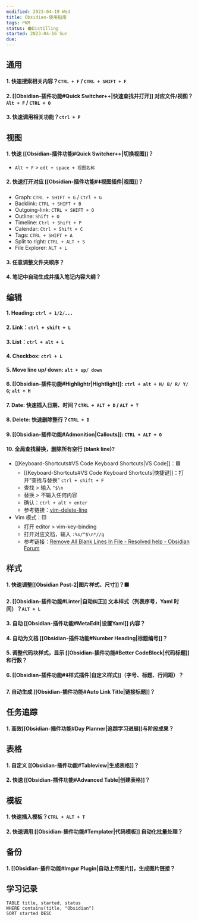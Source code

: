 ```yaml
---
modified: 2023-04-19 Wed
title: Obsidian-使用指南
tags: PKM
status: 🟠Distilling
started: 2023-04-16 Sun
due: 
---
```

## 通用
#### 1. 快速搜索相关内容？`CTRL + F` / `CTRL + SHIFT + F`
#### 2. [[Obsidian-插件功能#Quick Switcher++|快速查找并打开]] 对应文件/视图？`Alt + F` / `CTRL + O`
#### 3. 快速调用相关功能？`ctrl + P`
## 视图
#### 1. 快速 [[Obsidian-插件功能#Quick Switcher++|切换视图]]？
- `Alt + F` > `edt + space + 视图名称`
#### 2. 快速打开对应 [[Obsidian-插件功能#⬇️视图插件|视图]]？
- Graph: `CTRL + SHIFT + G` / `Ctrl + G`
- Backlink: `CTRL + SHIFT + B` 
- Outgoing-link: `CTRL + SHIFT + O` 
- Outline: `Shift + O` 
- Timeline: `Ctrl + Shift + P`
- Calendar: `Ctrl + Shift + C`
- Tags: `CTRL + SHIFT + A`
- Split to right: `CTRL + ALT + S`
- File Explorer: `ALT + L` 
#### 3. 任意调整文件夹顺序？
#### 4. 笔记中自动生成并插入笔记内容大纲？
## 编辑
#### 1. Heading: `ctrl + 1/2/...`
#### 2. Link：`ctrl + shift + L`
#### 3. List：`ctrl + alt + L`
#### 4. Checkbox: `ctrl + L`
#### 5. Move line up/ down: `alt + up/ down`
#### 6. [[Obsidian-插件功能#Highlightr|Hightlight]]: `ctrl + alt + H/ B/ R/ Y/ G`; `alt + H`
#### 7. Date: 快速插入日期、时间？`CTRL + ALT + D` / `ALT + T`
#### 8. Delete: 快速删除整行？`CTRL + D`
#### 9. [[Obsidian-插件功能#Admonition|Callouts]]: `CTRL + ALT + O`
#### 10. 全局查找替换，删除所有空行 (blank line)?
- [[Keyboard-Shortcuts#VS Code Keyboard Shortcuts|VS Code]]：🟩
	- [[Keyboard-Shortcuts#VS Code Keyboard Shortcuts|快捷键]]：打开“查找与替换” `ctrl + shift + F`
	- 查找 > 输入 `^$\n`
	- 替换 > 不输入任何内容
	- 确认：`ctrl + alt + enter`
	- 参考链接：[vim-delete-line](https://linuxize.com/post/vim-delete-line/)
- Vim 模式：🟨
	- 打开 editor > vim-key-binding
	- 打开对应文档，输入 `:%s/^$\n*//g`
	- 参考链接：[Remove All Blank Lines In File - Resolved help - Obsidian Forum](https://forum.obsidian.md/t/remove-all-blank-lines-in-file/35082)
## 样式
#### 1. 快速调整[[Obsidian Post-2|图片样式、尺寸]]？🟩
#### 2. [[Obsidian-插件功能#Linter|自动纠正]] 文本样式（列表序号，Yaml 时间）？`ALT + L`
#### 3. 自动 [[Obsidian-插件功能#MetaEdit|设置Yaml]] 内容？
#### 4. 自动为文档 [[Obsidian-插件功能#Number Heading|标题编号]]？
#### 5. 调整代码块样式，显示 [[Obsidian-插件功能#Better CodeBlock|代码标题]] 和行数？
#### 6. [[Obsidian-插件功能#⬇️样式插件|自定义样式]]（字号、标题、行间距）？
#### 7. 自动生成 [[Obsidian-插件功能#Auto Link Title|链接标题]]？
## 任务追踪
#### 1. 高效[[Obsidian-插件功能#Day Planner|追踪学习进展]]与阶段成果？
## 表格
#### 1. 自定义 [[Obsidian-插件功能#Tableview|生成表格]]？
#### 2. 快速 [[Obsidian-插件功能#Advanced Table|创建表格]]？
## 模板
#### 1. 快速插入模板？`CTRL + ALT + T`
#### 2. 快速调用 [[Obsidian-插件功能#Templater|代码模板]] 自动化批量处理？
## 备份
#### 1. [[Obsidian-插件功能#Imgur Plugin|自动上传图片]]，生成图片链接？

## 学习记录

```dataview
TABLE title, started, status
WHERE contains(title, "Obsidian")
SORT started DESC
```